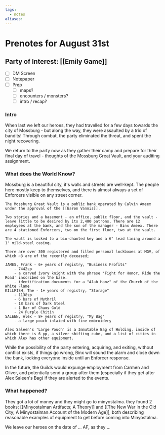 ```yaml
---
tags:
  - notes
aliases:
---
```


# Prenotes for August 31st
## Party of Interest: [[Emily Game]]
- [ ] DM Screen
- [ ] Notepaper
- [ ] Prep
	- [ ] maps?
	- [ ] encounters / monsters?
	- [ ] intro / recap?

### Intro

When last we left our heroes, they had travelled for a few days towards the city of Mossburg - but along the way, they were assaulted by a trio of bandits! Through combat, the party eliminated the threat, and spent the night recovering.

We return to the party now as they gather their camp and prepare for their final day of travel - thoughts of the Mossburg Great Vault, and your auditing assignment.

### What does the World Know?
Mossburg is a beautiful city, it's walls and streets are well-kept. The people here mostly keep to themselves, and there is almost always a set of Enforcers visible on any street corner.

```
The Mossburg Great Vault is a public bank operated by Calvin Ameex under the approval of the [[Baron Vannis]].

Two stories and a basement - an office, public floor, and the vault - leave little to be desired by its 2,400 patrons. There are 12 employees at the bank, and the son of the manager - Binx Ameex. There are 4 stationed Enforcers, two on the first floor, two at the vault.

The vault is locked to a bio-chanted key and a 6" lead lining around a 1' mild-steel casing.

There are over 300 registered and filled personal lockboxes at MGV, of which ~3 are of the recently deceased;

JAMES, Frank - 6+ years of registry, "Business Profits"
	- 7442sp
	- a carved ivory knight with the phrase 'Fight for Honor, Ride the Road' inscribed on the base.
	- identification documents for a "Alab Hanz" of the Church of the White Flame
KILLFISH, The - 1+ years of registry, "Storage"
	- 1138sp
	- 6 bars of Mythril
	- 18 bars of Dark Steel
	- 1 Bar of Chaos Gold
	- 24 Purple Chitin
SALEEN, Alex - 8+ years of registry, "My Bag"
	- a large pouch inlaied with fine embroidery

Alex Saleen's 'Large Pouch' is a Immutable Bag of Holding, inside of which there is 6 pp, a silver shifting cube, and a list of cities in which Alex has other equipment.
```

While the possibility of the party entering, acquiring, and exiting, without conflict exists, if things go wrong, Binx will sound the alarm and close down the bank, locking everyone inside until an Enforcer response.

In the future, the Guilds would expunge employment from Carmen and Oliver, and potentially send a group after them (especially if they get after Alex Saleen's Bag) if they are alerted to the events.

### What happened?

They got a lot of money and they might go to minyostalma. they found 2 books; [[Minyostalman Artifacts; A Theory]] and [[The New War in the Old City; A Minyostalman Account of the Modern Age]], both describing reasonable examples of equipment to get before coming into Minyostalma.

We leave our heroes on the date of ... AF, as they ...